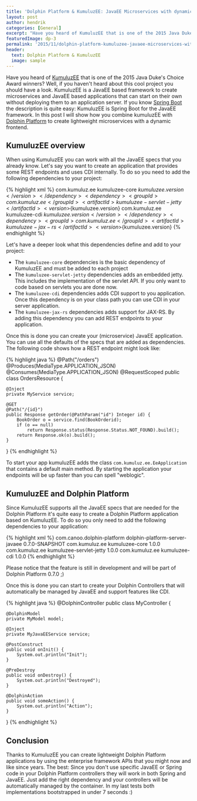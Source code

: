 ```yaml
---
title: 'Dolphin Platform & KumuluzEE: JavaEE Microservices with dynamic and rich frontends'
layout: post
author: hendrik
categories: [General]
excerpt: "Have you heard of KumuluzEE that is one of the 2015 Java Duke's Choice Award winners? This post shows how you can combine it with the Dolphin Platform."
featuredImage: dp-3
permalink: '2015/11/dolphin-platform-kumuluzee-javaee-microservices-with-dynamic-and-rich-frontends/'
header:
  text: Dolphin Platform & KumuluzEE
  image: sample
---
```

Have you heard of [KumuluzEE](https://ee.kumuluz.com) that is one of the 2015 Java Duke's Choice Award winners? Well, if you haven't heard about this cool project you should have a look. KumuluzEE is a JavaEE based framework to create microservices and JavaEE based applications that can start on their own without deploying them to an application server. If you know [Spring Boot](http://projects.spring.io/spring-boot/) the description is quite easy: KumuluzEE is Spring Boot for the JavaEE framework. In this post I will show how you combine kumuluzEE with [Dolphin Platform](http://www.dolphin-platform.io) to create lightweight microservices with a dynamic frontend.

## KumuluzEE overview

When using KumuluzEE you can work with all the JavaEE specs that you already know. Let's say you want to create an application that provides some REST endpoints and uses CDI internally. To do so you need to add the following dependencies to your project:

{% highlight xml %}
<dependency>
  <groupId>com.kumuluz.ee</groupId>
  <artifactId>kumuluzee-core</artifactId>
  <version>${kumuluzee.version}</version>
</dependency>
<dependency>
  <groupId>com.kumuluz.ee</groupId>
  <artifactId>kumuluzee-servlet-jetty</artifactId>
  <version>${kumuluzee.version}</version>
</dependency>
<dependency>
  <groupId>com.kumuluz.ee</groupId>
  <artifactId>kumuluzee-cdi</artifactId>
  <version>${kumuluzee.version}</version>
</dependency>
<dependency>
  <groupId>com.kumuluz.ee</groupId>
  <artifactId>kumuluzee-jax-rs</artifactId>
  <version>${kumuluzee.version}</version>
</dependency>
{% endhighlight %}

Let's have a deeper look what this dependencies define and add to your project:

* The `kumuluzee-core` dependencies is the basic dependency of KumuluzEE and must be added to each project
* The `kumuluzee-servlet-jetty` dependencies adds an embedded jetty. This includes the implementation of the servlet API. If you only want to code based on servlets you are done now.
* The `kumuluzee-cdi` dependencies adds CDI support to you application. Once this dependency is on your class path you can use CDI in your server application.
* The `kumuluzee-jax-rs` dependencies adds support for JAX-RS. By adding this dependency you can add REST endpoints to your application.

Once this is done you can create your (microservice) JavaEE application. You can use all the defaults of the specs that are added as dependencies. The following code shows how a REST endpoint might look like:

{% highlight java %}
@Path("/orders")
@Produces(MediaType.APPLICATION_JSON)
@Consumes(MediaType.APPLICATION_JSON)
@RequestScoped
public class OrdersResource {

    @Inject
    private MyService service;

    @GET
    @Path("/{id}")
    public Response getOrder(@PathParam("id") Integer id) {
        BookOrder o = service.find(BookOrderid);
        if (o == null)
            return Response.status(Response.Status.NOT_FOUND).build();
        return Response.ok(o).build();
    }
}
{% endhighlight %}

To start your app kumuluzEE adds the class `com.kumuluz.ee.EeApplication` that contains a default main method. By starting the application your endpoints will be up faster than you can spell "weblogic".

## KumuluzEE and Dolphin Platform

Since KumuluzEE supports all the JavaEE specs that are needed for the Dolphin Platform it's quite easy to create a Dolphin Platform application based on KumuluzEE. To do so you only need to add the following dependencies to your application:

{% highlight xml %}
 <dependency>
  <groupId>com.canoo.dolphin-platform</groupId>
  <artifactId>dolphin-platform-server-javaee</artifactId>
  <version>0.7.0-SNAPSHOT</version>
</dependency>
<dependency>
  <groupId>com.kumuluz.ee</groupId>
  <artifactId>kumuluzee-core</artifactId>
  <version>1.0.0</version>
</dependency>
<dependency>
  <groupId>com.kumuluz.ee</groupId>
  <artifactId>kumuluzee-servlet-jetty</artifactId>
  <version>1.0.0</version>
</dependency>
<dependency>
  <groupId>com.kumuluz.ee</groupId>
  <artifactId>kumuluzee-cdi</artifactId>
  <version>1.0.0</version>
</dependency>
{% endhighlight %}

Please notice that the feature is still in development and will be part of Dolphin Platform 0.7.0 ;)

Once this is done you can start to create your Dolphin Controllers that will automatically be managed by JavaEE and support features like CDI.

{% highlight java %}
@DolphinController
public class MyController {

    @DolphinModel
    private MyModel model;
    
    @Inject
    private MyJavaEEService service;

    @PostConstruct
    public void onInit() {
        System.out.println("Init");
    }

    @PreDestroy
    public void onDestroy() {
        System.out.println("Destroyed");
    }

    @DolphinAction
    public void someAction() {
        System.out.println("Action");
    }
}
{% endhighlight %}

## Conclusion

Thanks to KumuluzEE you can create lightweight Dolphin Platform applications by using the enterprise framework APIs that you might now and like since years. The best: Since you don't use specific JavaEE or Spring code in your Dolphin Platform controllers they will work in both Spring and JavaEE. Just add the right dependency and your controllers will be automatically managed by the container. In my last tests both implementations bootstrapped in under 7 seconds :)
